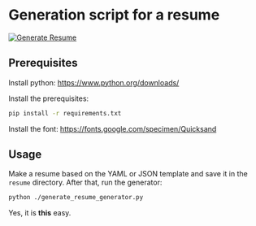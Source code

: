 # Generation script for a resume

[![Generate Resume](https://github.com/t-v/resume/actions/workflows/github-actions.yml/badge.svg)](https://github.com/t-v/resume/actions/workflows/github-actions.yml)


## Prerequisites

Install python: <https://www.python.org/downloads/>

Install the prerequisites:

``` bash
pip install -r requirements.txt
```

Install the font: <https://fonts.google.com/specimen/Quicksand>

## Usage

Make a resume based on the YAML or JSON template and save it in the `resume` directory.
After that, run the generator:

``` bash
python ./generate_resume_generator.py
```

Yes, it is __this__ easy.
